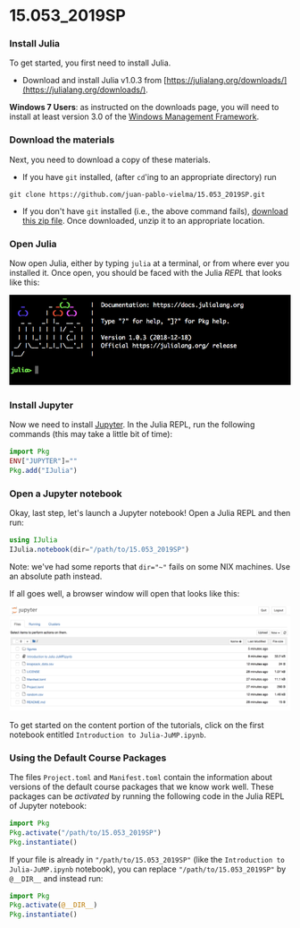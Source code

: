 # 15.053_2019SP

### Install Julia

To get started, you first need to install Julia.

 - Download and install Julia v1.0.3 from [https://julialang.org/downloads/](https://julialang.org/downloads/).

**Windows 7 Users**: as instructed on the downloads page, you will need to
install at least version 3.0 of the [Windows Management Framework](https://docs.microsoft.com/en-us/powershell/wmf/overview).

### Download the materials

Next, you need to download a copy of these materials.

 - If you have `git`
installed, (after `cd`'ing to an appropriate directory) run
```
git clone https://github.com/juan-pablo-vielma/15.053_2019SP.git
```
 - If you don't have `git` installed (i.e., the above command fails), [download this zip file](https://github.com/lanl-ansi/tutorial-grid-science-2019/archive/master.zip). Once downloaded, unzip it to an appropriate location.

### Open Julia

Now open Julia, either by typing `julia` at a terminal, or from where ever you installed it. Once open, you should be faced with the Julia *REPL* that looks like this:

![Julia REPL](figures/repl.png)

### Install Jupyter

Now we need to install [Jupyter](http://jupyter.org/).
In the Julia REPL, run the following commands (this may take a little bit of time):
```julia
import Pkg
ENV["JUPYTER"]=""
Pkg.add("IJulia")
```

### Open a Jupyter notebook

Okay, last step, let's launch a Jupyter notebook! Open a Julia REPL and then run:
```julia
using IJulia
IJulia.notebook(dir="/path/to/15.053_2019SP")
```

Note: we've had some reports that `dir="~"` fails on some NIX machines. Use an
absolute path instead.

If all goes well, a browser window will open that looks like this:

![jupyer_notebook](figures/jupyter.png)

To get started on the content portion of the tutorials, click on the first notebook entitled `Introduction to Julia-JuMP.ipynb`.

### Using the Default Course Packages

The files `Project.toml` and `Manifest.toml` contain the information about versions of the default course packages that we know work well. These packages can be _activated_ by running the following code in the Julia REPL of Jupyter notebook:
```julia
import Pkg
Pkg.activate("/path/to/15.053_2019SP")
Pkg.instantiate()
```

If your file is already in `"/path/to/15.053_2019SP"` (like the `Introduction to Julia-JuMP.ipynb` notebook), you can replace `"/path/to/15.053_2019SP"` by `@__DIR__` and instead run:
```julia
import Pkg
Pkg.activate(@__DIR__)
Pkg.instantiate()
```
